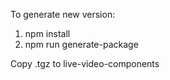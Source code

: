 To generate new version:
1. npm install
2. npm run generate-package

Copy .tgz to live-video-components
